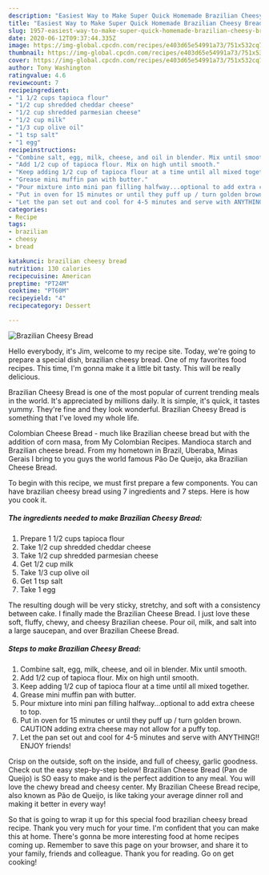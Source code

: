 ```yaml
---
description: "Easiest Way to Make Super Quick Homemade Brazilian Cheesy Bread"
title: "Easiest Way to Make Super Quick Homemade Brazilian Cheesy Bread"
slug: 1957-easiest-way-to-make-super-quick-homemade-brazilian-cheesy-bread
date: 2020-06-12T09:37:44.335Z
image: https://img-global.cpcdn.com/recipes/e403d65e54991a73/751x532cq70/brazilian-cheesy-bread-recipe-main-photo.jpg
thumbnail: https://img-global.cpcdn.com/recipes/e403d65e54991a73/751x532cq70/brazilian-cheesy-bread-recipe-main-photo.jpg
cover: https://img-global.cpcdn.com/recipes/e403d65e54991a73/751x532cq70/brazilian-cheesy-bread-recipe-main-photo.jpg
author: Tony Washington
ratingvalue: 4.6
reviewcount: 7
recipeingredient:
- "1 1/2 cups tapioca flour"
- "1/2 cup shredded cheddar cheese"
- "1/2 cup shredded parmesian cheese"
- "1/2 cup milk"
- "1/3 cup olive oil"
- "1 tsp salt"
- "1 egg"
recipeinstructions:
- "Combine salt, egg, milk, cheese, and oil in blender. Mix until smooth."
- "Add 1/2 cup of tapioca flour. Mix on high until smooth."
- "Keep adding 1/2 cup of tapioca flour at a time until all mixed together."
- "Grease mini muffin pan with butter."
- "Pour mixture into mini pan filling halfway...optional to add extra cheese to top."
- "Put in oven for 15 minutes or until they puff up / turn golden brown. CAUTION adding extra cheese may not allow for a puffy top."
- "Let the pan set out and cool for 4-5 minutes and serve with ANYTHING!! ENJOY friends!"
categories:
- Recipe
tags:
- brazilian
- cheesy
- bread

katakunci: brazilian cheesy bread 
nutrition: 130 calories
recipecuisine: American
preptime: "PT24M"
cooktime: "PT60M"
recipeyield: "4"
recipecategory: Dessert

---
```



![Brazilian Cheesy Bread](https://img-global.cpcdn.com/recipes/e403d65e54991a73/751x532cq70/brazilian-cheesy-bread-recipe-main-photo.jpg)

Hello everybody, it's Jim, welcome to my recipe site. Today, we're going to prepare a special dish, brazilian cheesy bread. One of my favorites food recipes. This time, I'm gonna make it a little bit tasty. This will be really delicious.

Brazilian Cheesy Bread is one of the most popular of current trending meals in the world. It's appreciated by millions daily. It is simple, it's quick, it tastes yummy. They're fine and they look wonderful. Brazilian Cheesy Bread is something that I've loved my whole life.

Colombian Cheese Bread - much like Brazilian cheese bread but with the addition of corn masa, from My Colombian Recipes. Mandioca starch and Brazilian cheese bread. From my hometown in Brazil, Uberaba, Minas Gerais I bring to you guys the world famous Pão De Queijo, aka Brazilian Cheese Bread.


To begin with this recipe, we must first prepare a few components. You can have brazilian cheesy bread using 7 ingredients and 7 steps. Here is how you cook it.

<!--inarticleads1-->

##### The ingredients needed to make Brazilian Cheesy Bread:

1. Prepare 1 1/2 cups tapioca flour
1. Take 1/2 cup shredded cheddar cheese
1. Take 1/2 cup shredded parmesian cheese
1. Get 1/2 cup milk
1. Take 1/3 cup olive oil
1. Get 1 tsp salt
1. Take 1 egg


The resulting dough will be very sticky, stretchy, and soft with a consistency between cake. I finally made the Brazilian Cheese Bread. I just love these soft, fluffy, chewy, and cheesy Brazilian cheese. Pour oil, milk, and salt into a large saucepan, and over Brazilian Cheese Bread. 

<!--inarticleads2-->

##### Steps to make Brazilian Cheesy Bread:

1. Combine salt, egg, milk, cheese, and oil in blender. Mix until smooth.
1. Add 1/2 cup of tapioca flour. Mix on high until smooth.
1. Keep adding 1/2 cup of tapioca flour at a time until all mixed together.
1. Grease mini muffin pan with butter.
1. Pour mixture into mini pan filling halfway...optional to add extra cheese to top.
1. Put in oven for 15 minutes or until they puff up / turn golden brown. CAUTION adding extra cheese may not allow for a puffy top.
1. Let the pan set out and cool for 4-5 minutes and serve with ANYTHING!! ENJOY friends!


Crisp on the outside, soft on the inside, and full of cheesy, garlic goodness. Check out the easy step-by-step below! Brazilian Cheese Bread (Pan de Queijo) is SO easy to make and is the perfect addition to any meal. You will love the chewy bread and cheesy center. My Brazilian Cheese Bread recipe, also known as Pão de Queijo, is like taking your average dinner roll and making it better in every way! 

So that is going to wrap it up for this special food brazilian cheesy bread recipe. Thank you very much for your time. I'm confident that you can make this at home. There's gonna be more interesting food at home recipes coming up. Remember to save this page on your browser, and share it to your family, friends and colleague. Thank you for reading. Go on get cooking!
